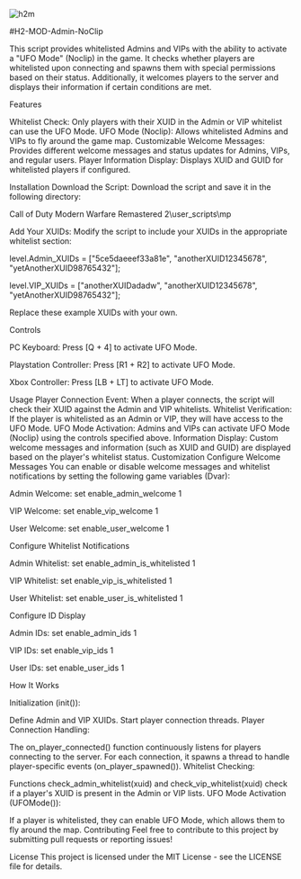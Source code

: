 ![h2m](https://github.com/user-attachments/assets/4ca24ebf-86f1-4bc6-96d5-570e4110b8b9)
    

#H2-MOD-Admin-NoClip

This script provides whitelisted Admins and VIPs with the ability to activate a "UFO Mode" (Noclip) in the game. It checks whether players are whitelisted upon connecting and spawns them with special permissions based on their status. Additionally, it welcomes players to the server and displays their information if certain conditions are met.

Features

Whitelist Check: Only players with their XUID in the Admin or VIP whitelist can use the UFO Mode.
UFO Mode (Noclip): Allows whitelisted Admins and VIPs to fly around the game map.
Customizable Welcome Messages: Provides different welcome messages and status updates for Admins, VIPs, and regular users.
Player Information Display: Displays XUID and GUID for whitelisted players if configured.

Installation
Download the Script: Download the script and save it in the following directory:

Call of Duty Modern Warfare Remastered 2\user_scripts\mp

Add Your XUIDs: Modify the script to include your XUIDs in the appropriate whitelist section:

level.Admin_XUIDs = ["5ce5daeeef33a81e", "anotherXUID12345678", "yetAnotherXUID98765432"];

level.VIP_XUIDs = ["anotherXUIDadadw", "anotherXUID12345678", "yetAnotherXUID98765432"];

Replace these example XUIDs with your own.

Controls

PC Keyboard: Press [Q + 4] to activate UFO Mode.

Playstation Controller: Press [R1 + R2] to activate UFO Mode.

Xbox Controller: Press [LB + LT] to activate UFO Mode.

Usage
Player Connection Event: When a player connects, the script will check their XUID against the Admin and VIP whitelists.
Whitelist Verification: If the player is whitelisted as an Admin or VIP, they will have access to the UFO Mode.
UFO Mode Activation: Admins and VIPs can activate UFO Mode (Noclip) using the controls specified above.
Information Display: Custom welcome messages and information (such as XUID and GUID) are displayed based on the player's whitelist status.
Customization
Configure Welcome Messages
You can enable or disable welcome messages and whitelist notifications by setting the following game variables (Dvar):

Admin Welcome: set enable_admin_welcome 1

VIP Welcome: set enable_vip_welcome 1

User Welcome: set enable_user_welcome 1

Configure Whitelist Notifications

Admin Whitelist: set enable_admin_is_whitelisted 1

VIP Whitelist: set enable_vip_is_whitelisted 1

User Whitelist: set enable_user_is_whitelisted 1

Configure ID Display

Admin IDs: set enable_admin_ids 1

VIP IDs: set enable_vip_ids 1

User IDs: set enable_user_ids 1

How It Works

Initialization (init()):

Define Admin and VIP XUIDs.
Start player connection threads.
Player Connection Handling:

The on_player_connected() function continuously listens for players connecting to the server.
For each connection, it spawns a thread to handle player-specific events (on_player_spawned()).
Whitelist Checking:

Functions check_admin_whitelist(xuid) and check_vip_whitelist(xuid) check if a player's XUID is present in the Admin or VIP lists.
UFO Mode Activation (UFOMode()):

If a player is whitelisted, they can enable UFO Mode, which allows them to fly around the map.
Contributing
Feel free to contribute to this project by submitting pull requests or reporting issues!

License
This project is licensed under the MIT License - see the LICENSE file for details.
